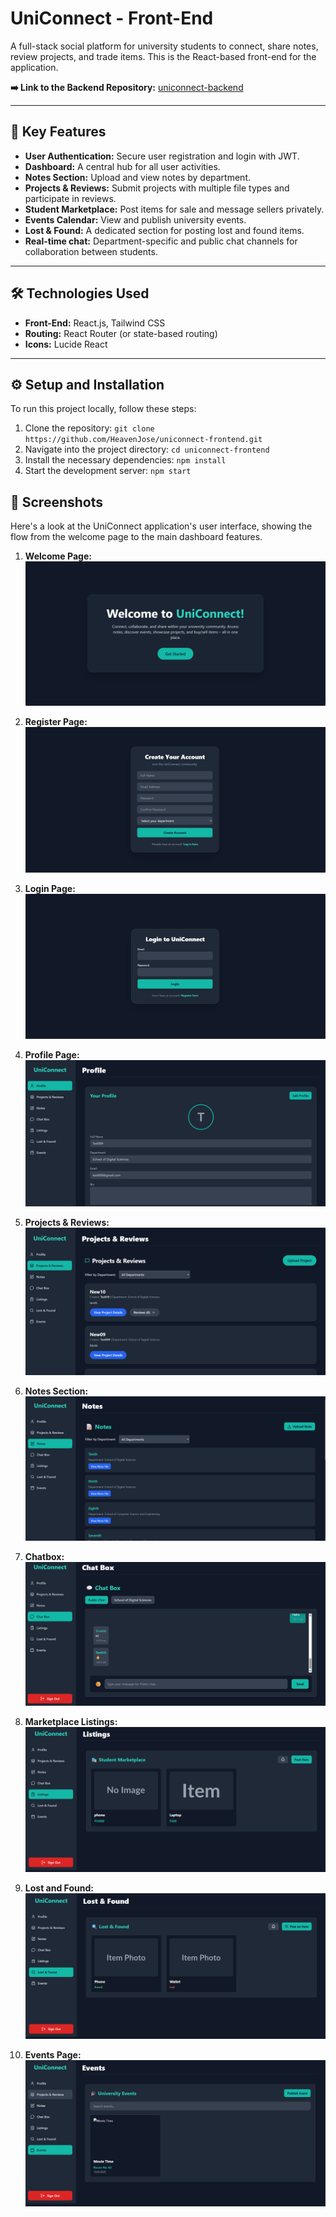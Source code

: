# UniConnect - Front-End

A full-stack social platform for university students to connect, share notes, review projects, and trade items. This is the React-based front-end for the application.

**➡️ Link to the Backend Repository:** [uniconnect-backend](https://github.com/HeavenJose/uniconnect-backend)

---

## 🚀 Key Features

* **User Authentication:** Secure user registration and login with JWT.
* **Dashboard:** A central hub for all user activities.
* **Notes Section:** Upload and view notes by department.
* **Projects & Reviews:** Submit projects with multiple file types and participate in reviews.
* **Student Marketplace:** Post items for sale and message sellers privately.
* **Events Calendar:** View and publish university events.
* **Lost & Found:** A dedicated section for posting lost and found items.
* **Real-time chat:** Department-specific and public chat channels for collaboration between students.
---

## 🛠️ Technologies Used

* **Front-End:** React.js, Tailwind CSS
* **Routing:** React Router (or state-based routing)
* **Icons:** Lucide React

---

## ⚙️ Setup and Installation

To run this project locally, follow these steps:

1.  Clone the repository:
    `git clone https://github.com/HeavenJose/uniconnect-frontend.git`
2.  Navigate into the project directory:
    `cd uniconnect-frontend`
3.  Install the necessary dependencies:
    `npm install`
4.  Start the development server:
    `npm start`

## 📸 Screenshots

Here's a look at the UniConnect application's user interface, showing the flow from the welcome page to the main dashboard features.

1.  **Welcome Page:**
    ![Welcome Page](./screenshots/Screenshot%202025-08-17%20230235.png)

2.  **Register Page:**
    ![Register Page](./screenshots/Screenshot%202025-08-17%20230257.png)

3.  **Login Page:**
    ![Login Page](./screenshots/Screenshot%202025-08-17%20230312.png)

4.  **Profile Page:**
    ![Profile Page](./screenshots/Screenshot%202025-08-17%20230331.png)

5.  **Projects & Reviews:**
    ![Projects and Review Page](./screenshots/Screenshot%202025-08-17%20230341.png)

6.  **Notes Section:**
    ![Notes Page](./screenshots/Screenshot%202025-08-17%20230350.png)

7.  **Chatbox:**
    ![Chatbox Page](./screenshots/Screenshot%202025-08-17%20230401.png)

8.  **Marketplace Listings:**
    ![Listing Page](./screenshots/Screenshot%202025-08-17%20230410.png)

9.  **Lost and Found:**
    ![Lost and Found Page](./screenshots/Screenshot%202025-08-17%20230419.png)

10. **Events Page:**
    ![Events Page](./screenshots/Screenshot%202025-08-17%20230431.png)
